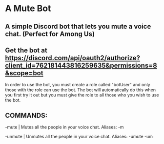 # A Mute Bot # 

## A simple Discord bot that lets you mute a voice chat. (Perfect for Among Us) ##

## Get the bot at https://discord.com/api/oauth2/authorize?client_id=762181443816259635&permissions=8&scope=bot ##

In order to use the bot, you must create a role called "botUser" and only those with the role can use the bot. The bot will automatically do this when you first try it out but you must give the role to all those who you wish to use the bot.

## COMMANDS: ##

-mute	|   Mutes all the people in your voice chat. 
Aliases: 
-m

-unmute	|   Unmutes all the people in your voice chat.
Aliases:
-umute
-um
